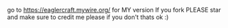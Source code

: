 go to https://eaglercraft.mywire.org/ for MY version
If you fork PLEASE star and make sure to credit me please if you don't thats ok :)
